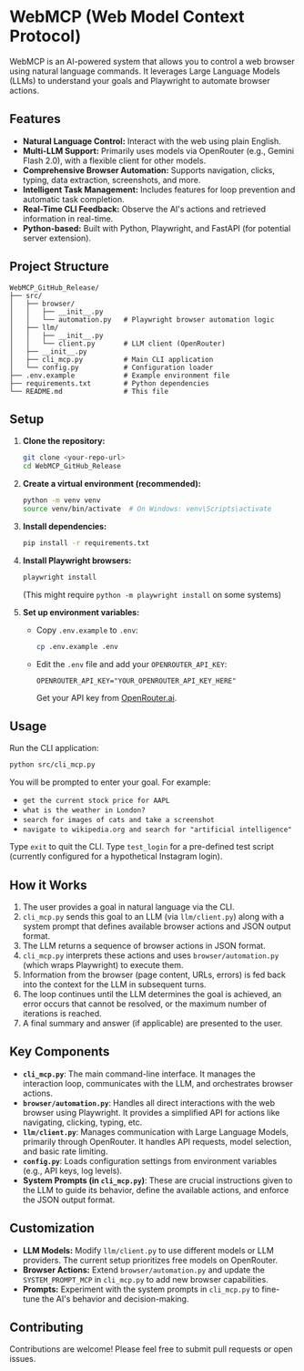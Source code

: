 # WebMCP (Web Model Context Protocol)

WebMCP is an AI-powered system that allows you to control a web browser using natural language commands. It leverages Large Language Models (LLMs) to understand your goals and Playwright to automate browser actions.

## Features

*   **Natural Language Control:** Interact with the web using plain English.
*   **Multi-LLM Support:** Primarily uses models via OpenRouter (e.g., Gemini Flash 2.0), with a flexible client for other models.
*   **Comprehensive Browser Automation:** Supports navigation, clicks, typing, data extraction, screenshots, and more.
*   **Intelligent Task Management:** Includes features for loop prevention and automatic task completion.
*   **Real-Time CLI Feedback:** Observe the AI's actions and retrieved information in real-time.
*   **Python-based:** Built with Python, Playwright, and FastAPI (for potential server extension).

## Project Structure

```
WebMCP_GitHub_Release/
├── src/
│   ├── browser/
│   │   ├── __init__.py
│   │   └── automation.py   # Playwright browser automation logic
│   ├── llm/
│   │   ├── __init__.py
│   │   └── client.py       # LLM client (OpenRouter)
│   ├── __init__.py
│   ├── cli_mcp.py          # Main CLI application
│   └── config.py           # Configuration loader
├── .env.example            # Example environment file
├── requirements.txt        # Python dependencies
└── README.md               # This file
```

## Setup

1.  **Clone the repository:**
    ```bash
    git clone <your-repo-url>
    cd WebMCP_GitHub_Release
    ```

2.  **Create a virtual environment (recommended):**
    ```bash
    python -m venv venv
    source venv/bin/activate  # On Windows: venv\Scripts\activate
    ```

3.  **Install dependencies:**
    ```bash
    pip install -r requirements.txt
    ```

4.  **Install Playwright browsers:**
    ```bash
    playwright install
    ```
    (This might require `python -m playwright install` on some systems)

5.  **Set up environment variables:**
    *   Copy `.env.example` to `.env`:
        ```bash
        cp .env.example .env
        ```
    *   Edit the `.env` file and add your `OPENROUTER_API_KEY`:
        ```env
        OPENROUTER_API_KEY="YOUR_OPENROUTER_API_KEY_HERE"
        ```
        Get your API key from [OpenRouter.ai](https://openrouter.ai/).

## Usage

Run the CLI application:

```bash
python src/cli_mcp.py
```

You will be prompted to enter your goal. For example:

*   `get the current stock price for AAPL`
*   `what is the weather in London?`
*   `search for images of cats and take a screenshot`
*   `navigate to wikipedia.org and search for "artificial intelligence"`

Type `exit` to quit the CLI.
Type `test_login` for a pre-defined test script (currently configured for a hypothetical Instagram login).

## How it Works

1.  The user provides a goal in natural language via the CLI.
2.  `cli_mcp.py` sends this goal to an LLM (via `llm/client.py`) along with a system prompt that defines available browser actions and JSON output format.
3.  The LLM returns a sequence of browser actions in JSON format.
4.  `cli_mcp.py` interprets these actions and uses `browser/automation.py` (which wraps Playwright) to execute them.
5.  Information from the browser (page content, URLs, errors) is fed back into the context for the LLM in subsequent turns.
6.  The loop continues until the LLM determines the goal is achieved, an error occurs that cannot be resolved, or the maximum number of iterations is reached.
7.  A final summary and answer (if applicable) are presented to the user.

## Key Components

*   **`cli_mcp.py`**: The main command-line interface. It manages the interaction loop, communicates with the LLM, and orchestrates browser actions.
*   **`browser/automation.py`**: Handles all direct interactions with the web browser using Playwright. It provides a simplified API for actions like navigating, clicking, typing, etc.
*   **`llm/client.py`**: Manages communication with Large Language Models, primarily through OpenRouter. It handles API requests, model selection, and basic rate limiting.
*   **`config.py`**: Loads configuration settings from environment variables (e.g., API keys, log levels).
*   **System Prompts (in `cli_mcp.py`)**: These are crucial instructions given to the LLM to guide its behavior, define the available actions, and enforce the JSON output format.

## Customization

*   **LLM Models:** Modify `llm/client.py` to use different models or LLM providers. The current setup prioritizes free models on OpenRouter.
*   **Browser Actions:** Extend `browser/automation.py` and update the `SYSTEM_PROMPT_MCP` in `cli_mcp.py` to add new browser capabilities.
*   **Prompts:** Experiment with the system prompts in `cli_mcp.py` to fine-tune the AI's behavior and decision-making.

## Contributing

Contributions are welcome! Please feel free to submit pull requests or open issues.
